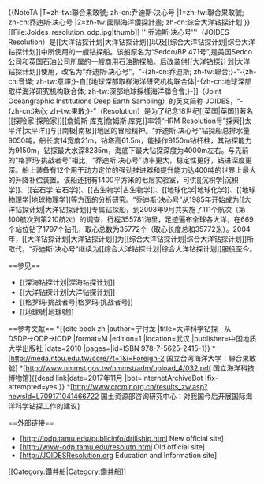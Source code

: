 {{NoteTA
|T=zh-tw:聯合果敢號; zh-cn:乔迪斯·决心号
|1=zh-tw:聯合果敢號; zh-cn:乔迪斯·决心号
|2=zh-tw:國際海洋鑽探計畫; zh-cn:综合大洋钻探计划
}}
[[File:Joides_resolution_odp.jpg|thumb]]
'''乔迪斯·决心号'''（JOIDES Resolution）是[[大洋钻探计划|大洋钻探计划]]以及[[综合大洋钻探计划|综合大洋钻探计划]]中所使用的一艘钻探船。该船原名为“Sedco/BP 471号”,是美国Sedco公司和英国石油公司所属的一艘商用石油勘探船。后改装供[[大洋钻探计划|大洋钻探计划]]使用，改名为“乔迪斯·决心号”，“-{zh-cn:乔迪斯; zh-tw:聯合;}-”-{zh-cn:音译; zh-tw:意譯;}-自[[地球深部取样海洋研究机构联合体|-{zh-cn:地球深部取样海洋研究机构联合体; zh-tw:深部地球採樣海洋聯合會;}-]]（Joint Oceangraphic Institutions Deep Earth Sampling）的英文简称 JOIDES，“-{zh-cn:决心; zh-tw:果敢;}-”（Resolution）是为了纪念18世纪[[英国|英国]]著名[[探险家|探险家]][[詹姆斯·库克|詹姆斯·库克]]率领“HRM Resolution号”探索[[太平洋|太平洋]]与[[南极|南极]]地区的冒险精神。“乔迪斯·决心号”钻探船总排水量9050吨，船长度14宽度21m，钻塔高61.5m，能操作9150m钻杆柱，其钻探能力为9150m，钻探最大水深8235m，海底下最大钻探深度为4000m左右。与先前的“格罗玛·挑战者号”相比，“乔迪斯·决心号”功率更大，稳定性更好，钻进深度更深。船上装备有12个用于动力定位的强劲推进器和提升能力达400吨的世界上最大的升降补偿装置。该船还拥有1400平方米的七层实验室，可供[[沉积学|沉积学]]、[[岩石学|岩石学]]、[[古生物学|古生物学]]、[[地球化学|地球化学]]、[[地球物理学|地球物理学]]等方面的分析研究。“乔迪斯·决心号”从1985年开始成为[[大洋钻探计划|大洋钻探计划]]专属钻探船，到2003年9月共实施了111个航次（第100航次到第210航次）的调查，行程355781海里，足迹遍布全球各大洋，在669个站位钻了1797个钻孔，取心总数为35772个（取心长度总和35772米）。2004年，[[大洋钻探计划|大洋钻探计划]]为[[综合大洋钻探计划|综合大洋钻探计划]]所取代，“乔迪斯·决心号”继续为[[综合大洋钻探计划|综合大洋钻探计划]]服役至今。

==参见==
* [[深海钻探计划|深海钻探计划]]
* [[大洋钻探计划|大洋钻探计划]]
* [[格罗玛·挑战者号|格罗玛·挑战者号]]
* [[地球號|地球號]]

==参考文献==
*{{cite book zh |author=宁付龙 |title=大洋科学钻探--从DSDP→ODP→IODP |format=M |edition=1 |location=武汉 |publisher=中国地质大学出版社 |date=2010 |pages=|id=ISBN 978-7-5625-2415-1}}
*[http://meda.ntou.edu.tw/core/?t=1&i=Foreign-2 国立台湾海洋大学：聯合果敢號]
*[http://www.nmmst.gov.tw/nmmst/adm/upload_4/032.pdf 国立海洋科技博物馆]{{dead link|date=2017年11月 |bot=InternetArchiveBot |fix-attempted=yes }}
*[http://www.crcmlr.org.cn/results_zw.asp?newsId=L709171041466722 国土资源部咨询研究中心：对我国今后开展国际海洋科学钻探工作的建议]

==外部链接==
* [http://iodp.tamu.edu/publicinfo/drillship.html New official site]
* [http://www-odp.tamu.edu/resolutn.html Old official site]
* [http://JOIDESResolution.org Education and Information site]

[[Category:鑽井船|Category:鑽井船]]